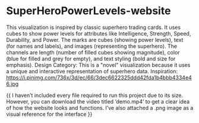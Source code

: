 # SuperHeroPowerLevels-website

This visualization is inspired by classic superhero trading cards. It uses cubes to
show power levels for attributes like Intelligence, Strength, Speed, Durability, and
Power. The marks are cubes (showing power levels), text (for names and labels),
and images (representing the superhero). The channels are length (number of
filled cubes showing magnitude), color (blue for filled and grey for empty), and text
styling (bold and size for emphasis). Design Category: This is a "novel"
visualization because it uses a unique and interactive representation of superhero
data.
Inspiration:
https://i.pinimg.com/736x/3d/ec/66/3dec6622325ddd42fda1b4bbb4334e46.jpg


{{ I haven’t included every file required to run this project due to its size. However, you can download the video titled ‘demo.mp4’ to get a clear idea of how the website looks and functions. I’ve also attached a .png image as a visual reference for the interface }}

